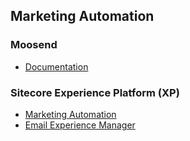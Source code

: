 ## Marketing Automation

### Moosend

- [Documentation](https://moosend.com/help/)

### Sitecore Experience Platform (XP)

- [Marketing Automation](https://doc.sitecore.com/en/developers/101/sitecore-experience-platform/marketing-automation.html)
- [Email Experience Manager](https://doc.sitecore.com/en/developers/exm/101/email-experience-manager/index-en.html)
